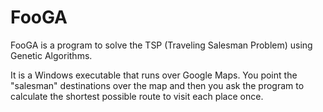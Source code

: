 # FooGA
FooGA is a program to solve the TSP (Traveling Salesman Problem) using Genetic Algorithms.

It is a Windows executable that runs over Google Maps. 
You point the "salesman" destinations over the map and then you ask the program to calculate the shortest possible route to visit each place once.

